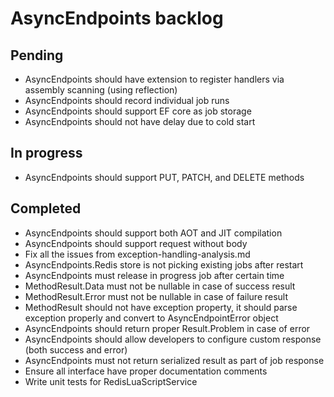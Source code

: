 # AsyncEndpoints backlog

## Pending

- AsyncEndpoints should have extension to register handlers via assembly scanning (using reflection)
- AsyncEndpoints should record individual job runs
- AsyncEndpoints should support EF core as job storage
- AsyncEndpoints should not have delay due to cold start

## In progress

- AsyncEndpoints should support PUT, PATCH, and DELETE methods

## Completed

- AsyncEndpoints should support both AOT and JIT compilation
- AsyncEndpoints should support request without body
- Fix all the issues from exception-handling-analysis.md
- AsyncEndpoints.Redis store is not picking existing jobs after restart
- AsyncEndpoints must release in progress job after certain time
- MethodResult.Data must not be nullable in case of success result
- MethodResult.Error must not be nullable in case of failure result
- MethodResult should not have exception property, it should parse exception properly and convert to AsyncEndpointError object
- AsyncEndpoints should return proper Result.Problem in case of error
- AsyncEndpoints should allow developers to configure custom response (both success and error)
- AsyncEndpoints must not return serialized result as part of job response
- Ensure all interface have proper documentation comments
- Write unit tests for RedisLuaScriptService
